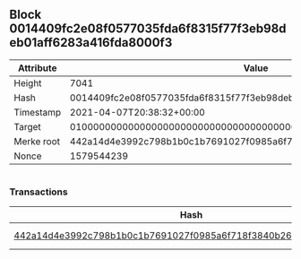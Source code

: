 ## Block 0014409fc2e08f0577035fda6f8315f77f3eb98deb01aff6283a416fda8000f3

Attribute | Value
--- | ---
Height | 7041
Hash | 0014409fc2e08f0577035fda6f8315f77f3eb98deb01aff6283a416fda8000f3
Timestamp | 2021-04-07T20:38:32+00:00
Target | 0100000000000000000000000000000000000000000000000000000000000000
Merke root | 442a14d4e3992c798b1b0c1b7691027f0985a6f718f3840b264f818b9819a19c
Nonce | 1579544239

```

```

### Transactions

Hash | Amount
--- | ---
[442a14d4e3992c798b1b0c1b7691027f0985a6f718f3840b264f818b9819a19c](442a14d4e3992c798b1b0c1b7691027f0985a6f718f3840b264f818b9819a19c.md) | 10.00000000 SKEPTI 
